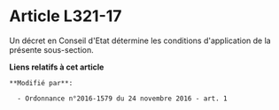 # Article L321-17

Un décret en Conseil d'Etat détermine les conditions d'application de la présente sous-section.

**Liens relatifs à cet article**

	**Modifié par**:

	  - Ordonnance n°2016-1579 du 24 novembre 2016 - art. 1
